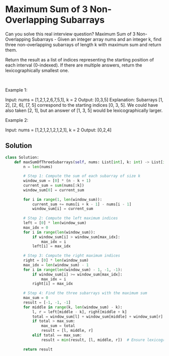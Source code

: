 # Maximum Sum of 3 Non-Overlapping Subarrays

Can you solve this real interview question? Maximum Sum of 3 Non-Overlapping Subarrays - Given an integer array nums and an integer k, find three non-overlapping subarrays of length k with maximum sum and return them.

Return the result as a list of indices representing the starting position of each interval (0-indexed). If there are multiple answers, return the lexicographically smallest one.

 

Example 1:


Input: nums = [1,2,1,2,6,7,5,1], k = 2
Output: [0,3,5]
Explanation: Subarrays [1, 2], [2, 6], [7, 5] correspond to the starting indices [0, 3, 5].
We could have also taken [2, 1], but an answer of [1, 3, 5] would be lexicographically larger.


Example 2:


Input: nums = [1,2,1,2,1,2,1,2,1], k = 2
Output: [0,2,4]

## Solution
```py
class Solution:
    def maxSumOfThreeSubarrays(self, nums: List[int], k: int) -> List[int]:
        n = len(nums)
        
        # Step 1: Compute the sum of each subarray of size k
        window_sum = [0] * (n - k + 1)
        current_sum = sum(nums[:k])
        window_sum[0] = current_sum
        
        for i in range(1, len(window_sum)):
            current_sum += nums[i + k - 1] - nums[i - 1]
            window_sum[i] = current_sum
        
        # Step 2: Compute the left maximum indices
        left = [0] * len(window_sum)
        max_idx = 0
        for i in range(len(window_sum)):
            if window_sum[i] > window_sum[max_idx]:
                max_idx = i
            left[i] = max_idx
        
        # Step 3: Compute the right maximum indices
        right = [0] * len(window_sum)
        max_idx = len(window_sum) - 1
        for i in range(len(window_sum) - 1, -1, -1):
            if window_sum[i] >= window_sum[max_idx]:
                max_idx = i
            right[i] = max_idx
        
        # Step 4: Find the three subarrays with the maximum sum
        max_sum = 0
        result = [-1, -1, -1]
        for middle in range(k, len(window_sum) - k):
            l, r = left[middle - k], right[middle + k]
            total = window_sum[l] + window_sum[middle] + window_sum[r]
            if total > max_sum:
                max_sum = total
                result = [l, middle, r]
            elif total == max_sum:
                result = min(result, [l, middle, r])  # Ensure lexicographical order
        
        return result
```
